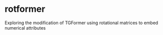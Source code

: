 # rotformer
Exploring the modification of TGFormer using rotational matrices to embed numerical attributes
